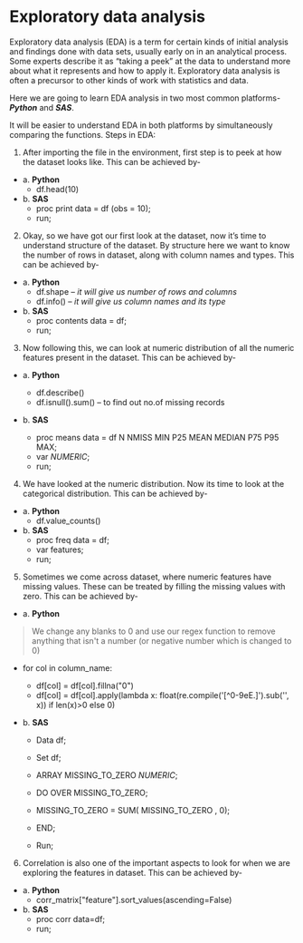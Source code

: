 # Exploratory data analysis
Exploratory data analysis (EDA) is a term for certain kinds of initial analysis and findings done with data sets, usually early on in an analytical process. Some experts describe it as “taking a peek” at the data to understand more about what it represents and how to apply it. Exploratory data analysis is often a precursor to other kinds of work with statistics and data.

Here we are going to learn EDA analysis in two most common platforms- **_Python_** and **_SAS_**.

It will be easier to understand EDA in both platforms by simultaneously comparing the functions.
Steps in EDA:

1.	After importing the file in the environment, first step is to peek at how the dataset looks like. This can be achieved by-
   - a.	**Python**
      - df.head(10)
   - b.	**SAS**			
      - proc print data = df (obs = 10); 
      - run;

2.	Okay, so we have got our first look at the dataset, now it’s time to understand structure of the dataset. By structure here we want to know the number of rows in dataset, along with column names and types.
This can be achieved by-
- a.	**Python** 		
  - df.shape – _it will give us number of rows and columns_
  - df.info() – _it will give us column names and its type_
- b.	**SAS**			
  - proc contents data = df; 
  - run;

3.	Now following this, we can look at numeric distribution of all the numeric features present in the dataset.
This can be achieved by-
- a.	**Python** 
   - df.describe()
   - df.isnull().sum() – to find out no.of missing records
   
- b.	**SAS**		
   - proc means data = df N NMISS MIN P25 MEAN MEDIAN P75 P95 MAX; 
   - var _NUMERIC_; 
   - run;
   
4.	We have looked at the numeric distribution. Now its time to look at the categorical distribution.
This can be achieved by-
- a.	**Python** 
   - df.value_counts()
- b.	**SAS**		
   - proc freq data = df; 
   - var features; 
   - run;

5.	Sometimes we come across dataset, where numeric features have missing values. These can be treated by filling the missing values with zero.
This can be achieved by-
- a.	**Python** 
> We change any blanks to 0 and use our regex function to remove anything that isn't a number (or negative number which is changed to 0)

   - for col in column_name:
      - df[col] = df[col].fillna("0")
      - df[col] = df[col].apply(lambda x: float(re.compile('[^0-9eE.]').sub('', x)) if len(x)>0 else 0)

- b.	**SAS**			
  - Data df;
  - Set df;

  - ARRAY MISSING_TO_ZERO _NUMERIC_;                                                                                      
  - DO OVER MISSING_TO_ZERO;                                                                                              
  - MISSING_TO_ZERO = SUM( MISSING_TO_ZERO , 0);                                                                    
  - END;    	

  - Run;

6.	Correlation is also one of the important aspects to look for when we are exploring the features in dataset. 
This can be achieved by-
- a.	**Python** 
   - corr_matrix["feature"].sort_values(ascending=False)
- b.	**SAS**			
   - proc corr data=df; 
   - run;

